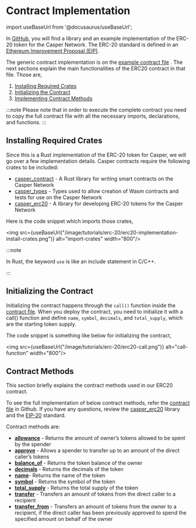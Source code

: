 # Contract Implementation

import useBaseUrl from '@docusaurus/useBaseUrl';

In [GitHub](https://github.com/casper-ecosystem/erc20), you will find a library and an example implementation of the ERC-20 token for the Casper Network. The ERC-20 standard is defined in an [Ethereum Improvement Proposal (EIP)](https://github.com/ethereum/EIPs/blob/master/EIPS/eip-20.md#).

The generic contract implementation is on the [example contract file](https://github.com/casper-ecosystem/erc20/blob/master/example/erc20-token/src/main.rs) . The next sections explain the main functionalities of the ERC20 contract in that file. 
Those are,
1.  [Installing Required Crates](/dapp-dev-guide/tutorials/erc20/implementation#installing-required-crates)
2.  [Initializing the Contract](/dapp-dev-guide/tutorials/erc20/implementation#initializing-the-contract)
3.  [Implementing Contract Methods](/dapp-dev-guide/tutorials/erc20/implementation#contract-methods)


:::note
 Please note that in order to execute the complete contract you need to copy the full contract file with all the necessary imports, declarations, and functions.
:::


## Installing Required Crates

Since this is a Rust implementation of the ERC-20 token for Casper, we will go over a few implementation details. Casper contracts require the following crates to be included:

-   [casper_contract](https://docs.rs/casper-contract/1.3.3/casper_contract/) - A Rust library for writing smart contracts on the Casper Network
-   [casper_types](https://docs.rs/casper-types/latest/casper_types/) - Types used to allow creation of Wasm contracts and tests for use on the Casper Network
-   [casper_erc20](https://docs.rs/casper-erc20/latest/casper_erc20/) - A library for developing ERC-20 tokens for the Casper Network

Here is the code snippet which imports those crates,

<img src={useBaseUrl("/image/tutorials/erc-20/erc20-implementation-install-crates.png")} alt="import-crates" width="800"/>

:::note

In Rust, the keyword `use` is like an include statement in C/C++.

:::

## Initializing the Contract
Initializing the contract happens through the `call()` function inside the [contract file](https://github.com/casper-ecosystem/erc20/blob/master/example/erc20-token/src/main.rs). When you deploy the contract, you need to initialize it with a call() function and define `name`, `symbol`, `decimals`, and `total_supply`, which are the starting token supply.

The code snippet is something like below for initializing the contract,

<img src={useBaseUrl("/image/tutorials/erc-20/erc20-call.png")} alt="call-function" width="800"/> 


## Contract Methods

This section briefly explains the contract methods used in our ERC20 contract.

To see the full implementation of below contract methods, refer the [contract file](https://github.com/casper-ecosystem/erc20/blob/master/example/erc20-token/src/main.rs) in Github. If you have any questions, review the [casper_erc20](https://docs.rs/casper-erc20/latest/casper_erc20/) library and the [EIP-20](https://github.com/ethereum/EIPs/blob/master/EIPS/eip-20.md#) standard.

Contract methods are:

-   [**allowance**](https://github.com/casper-ecosystem/erc20/blob/70003da1bc2aa544bb3687ba79bb5fd4bd5b5525/example/erc20-token/src/main.rs#L71-L77) - Returns the amount of owner’s tokens allowed to be spent by the spender
-   [**approve**](https://github.com/casper-ecosystem/erc20/blob/70003da1bc2aa544bb3687ba79bb5fd4bd5b5525/example/erc20-token/src/main.rs#L63-L69) - Allows a spender to transfer up to an amount of the direct caller’s tokens
-   [**balance_of**](https://github.com/casper-ecosystem/erc20/blob/70003da1bc2aa544bb3687ba79bb5fd4bd5b5525/example/erc20-token/src/main.rs#L46-L51) - Returns the token balance of the owner
-   [**decimals**](https://github.com/casper-ecosystem/erc20/blob/70003da1bc2aa544bb3687ba79bb5fd4bd5b5525/example/erc20-token/src/main.rs#L34-L38) - Returns the decimals of the token
-   [**name**](https://github.com/casper-ecosystem/erc20/blob/70003da1bc2aa544bb3687ba79bb5fd4bd5b5525/example/erc20-token/src/main.rs#L22-L26)- Returns the name of the token
-   [**symbol**](https://github.com/casper-ecosystem/erc20/blob/70003da1bc2aa544bb3687ba79bb5fd4bd5b5525/example/erc20-token/src/main.rs#L28-L32) - Returns the symbol of the token
-   [**total_supply**](https://github.com/casper-ecosystem/erc20/blob/70003da1bc2aa544bb3687ba79bb5fd4bd5b5525/example/erc20-token/src/main.rs#L40-L44) - Returns the total supply of the token
-   [**transfer**](https://github.com/casper-ecosystem/erc20/blob/70003da1bc2aa544bb3687ba79bb5fd4bd5b5525/example/erc20-token/src/main.rs#L53-L61) - Transfers an amount of tokens from the direct caller to a recipient
-   [**transfer_from**](https://github.com/casper-ecosystem/erc20/blob/70003da1bc2aa544bb3687ba79bb5fd4bd5b5525/example/erc20-token/src/main.rs#L79-L87) - Transfers an amount of tokens from the owner to a recipient, if the direct caller has been previously approved to spend the specified amount on behalf of the owner
